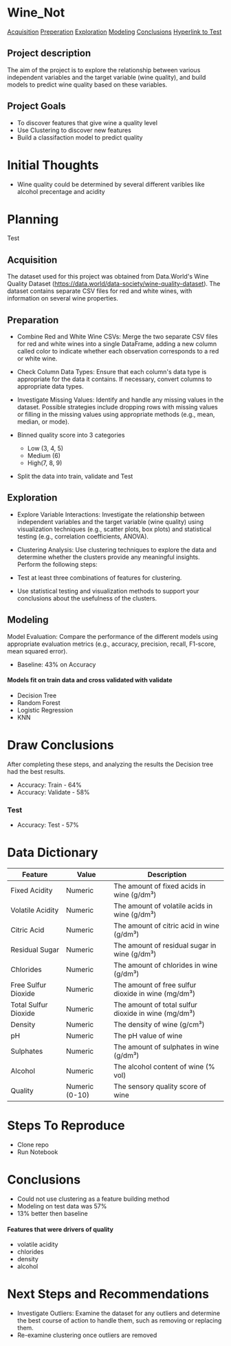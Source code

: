 # Wine_Not

[Acquisition](#Acquisition) [Preperation](#Preparation) [Exploration](#Exploration) [Modeling](#Modeling) [Conclusions](#Conclusions) <a href='#test'>Hyperlink to Test</a>

## Project description

The aim of the project is to explore the relationship between various independent variables and the target variable (wine quality), and build models to predict wine quality based on these variables. 

## Project Goals
- To discover features that give wine a quality level
- Use Clustering to discover new features 
- Build a classifaction model to predict quality

# Initial Thoughts 
- Wine quality could be determined by several different varibles like alcohol precentage and acidity 

# Planning
<a id='test'>Test</a>
## Acquisition
The dataset used for this project was obtained from Data.World's Wine Quality Dataset (https://data.world/data-society/wine-quality-dataset). The dataset contains separate CSV files for red and white wines, with information on several wine properties.
## Preparation
- Combine Red and White Wine CSVs: Merge the two separate CSV files for red and white wines into a single DataFrame, adding a new column called color to indicate whether each observation corresponds to a red or white wine.

- Check Column Data Types: Ensure that each column's data type is appropriate for the data it contains. If necessary, convert columns to appropriate data types.

- Investigate Missing Values: Identify and handle any missing values in the dataset. Possible strategies include dropping rows with missing values or filling in the missing values using appropriate methods (e.g., mean, median, or mode).

- Binned quality score into 3 categories
    - Low (3, 4, 5)
    - Medium (6)
    - High(7, 8, 9)

- Split the data into train, validate and Test


## Exploration
- Explore Variable Interactions: Investigate the relationship between independent variables and the target variable (wine quality) using visualization techniques (e.g., scatter plots, box plots) and statistical testing (e.g., correlation coefficients, ANOVA).

- Clustering Analysis: Use clustering techniques to explore the data and determine whether the clusters provide any meaningful insights. Perform the following steps:

- Test at least three combinations of features for clustering.
- Use statistical testing and visualization methods to support your conclusions about the usefulness of the clusters.



## Modeling

Model Evaluation: Compare the performance of the different models using appropriate evaluation metrics (e.g., accuracy, precision, recall, F1-score, mean squared error).
- Baseline: 43% on Accuracy

#### Models fit on train data and cross validated with validate
- Decision Tree
- Random Forest
- Logistic Regression
- KNN 

# Draw Conclusions
After completing these steps, and analyzing the results the Decision tree had the best results. 
- Accuracy: Train - 64% 
- Accuracy: Validate - 58%
### Test
- Accuracy: Test - 57%


# Data Dictionary

<table>
  <thead>
    <tr>
      <th>Feature</th>
      <th>Value</th>
      <th>Description</th>
    </tr>
  </thead>
  <tbody>
    <tr>
      <td>Fixed Acidity</td>
      <td>Numeric</td>
      <td>The amount of fixed acids in wine (g/dm³)</td>
    </tr>
    <tr>
      <td>Volatile Acidity</td>
      <td>Numeric</td>
      <td>The amount of volatile acids in wine (g/dm³)</td>
    </tr>
    <tr>
      <td>Citric Acid</td>
      <td>Numeric</td>
      <td>The amount of citric acid in wine (g/dm³)</td>
    </tr>
    <tr>
      <td>Residual Sugar</td>
      <td>Numeric</td>
      <td>The amount of residual sugar in wine (g/dm³)</td>
    </tr>
    <tr>
      <td>Chlorides</td>
      <td>Numeric</td>
      <td>The amount of chlorides in wine (g/dm³)</td>
    </tr>
    <tr>
      <td>Free Sulfur Dioxide</td>
      <td>Numeric</td>
      <td>The amount of free sulfur dioxide in wine (mg/dm³)</td>
    </tr>
    <tr>
      <td>Total Sulfur Dioxide</td>
      <td>Numeric</td>
      <td>The amount of total sulfur dioxide in wine (mg/dm³)</td>
    </tr>
    <tr>
      <td>Density</td>
      <td>Numeric</td>
      <td>The density of wine (g/cm³)</td>
    </tr>
    <tr>
      <td>pH</td>
      <td>Numeric</td>
      <td>The pH value of wine</td>
    </tr>
    <tr>
      <td>Sulphates</td>
      <td>Numeric</td>
      <td>The amount of sulphates in wine (g/dm³)</td>
    </tr>
    <tr>
      <td>Alcohol</td>
      <td>Numeric</td>
      <td>The alcohol content of wine (% vol)</td>
    </tr>
    <tr>
      <td>Quality</td>
      <td>Numeric (0-10)</td>
      <td>The sensory quality score of wine</td>
    </tr>
  </tbody>
</table>


# Steps To Reproduce
- Clone repo
- Run Notebook


# Conclusions
- Could not use clustering as a feature building method
- Modeling on test data was 57% 
- 13% better then baseline
#### Features that were drivers of quality
- volatile acidity
- chlorides
- density
- alcohol

 

# Next Steps and Recommendations
- Investigate Outliers: Examine the dataset for any outliers and determine the best course of action to handle them, such as removing or replacing them.
- Re-examine clustering once outliers are removed